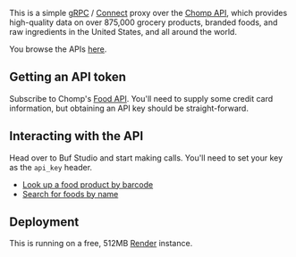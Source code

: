 This is a simple [gRPC](https://grpc.io/) / [Connect](https://connect.build/)
proxy over the [Chomp API](https://chompthis.com/api/), which provides
high-quality data on over 875,000 grocery products, branded foods, and raw 
ingredients in the United States, and all around the world.

You browse the APIs [here](https://buf.build/kevinmichaelchen/chompapis/docs/main:chomp.v1beta1#chomp.v1beta1.ChompService).

## Getting an API token

Subscribe to Chomp's [Food API](https://chompthis.com/api/#pricing). You'll need
to supply some credit card information, but obtaining an API key should be
straight-forward.

## Interacting with the API

Head over to Buf Studio and start making calls.
You'll need to set your key as the `api_key` header.

* [Look up a food product by barcode](https://studio.buf.build/kevinmichaelchen/chompapis/main/chomp.v1beta1.ChompService/GetFood?target=http%3A%2F%2Fchomp-proxy.onrender.com%3A8080)
* [Search for foods by name](https://studio.buf.build/kevinmichaelchen/chompapis/main/chomp.v1beta1.ChompService/ListFoods?target=http%3A%2F%2Fchomp-proxy.onrender.com%3A8080)

## Deployment

This is running on a free, 512MB [Render](https://render.com/) instance.